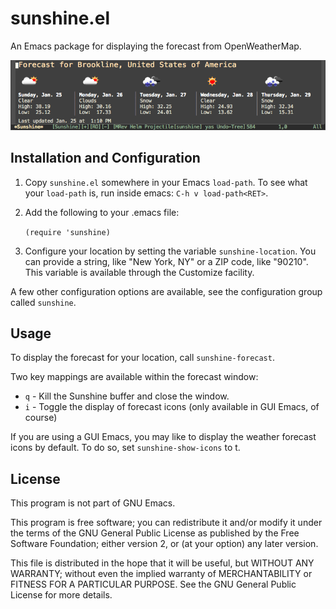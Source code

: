 # sunshine.el

An Emacs package for displaying the forecast from OpenWeatherMap.

![Screenshot](images/sunshine-screenshot.png?raw=true "Sunshine Screenshot")

## Installation and Configuration

1. Copy `sunshine.el` somewhere in your Emacs `load-path`.  To see what your
   `load-path` is, run inside emacs: `C-h v load-path<RET>`.

2. Add the following to your .emacs file:

   `(require 'sunshine)`

3. Configure your location by setting the variable `sunshine-location`.  You can
   provide a string, like "New York, NY" or a ZIP code, like "90210".  This
   variable is available through the Customize facility.

A few other configuration options are available, see the configuration group
called `sunshine`.

## Usage

To display the forecast for your location, call `sunshine-forecast`.

Two key mappings are available within the forecast window:

* `q` - Kill the Sunshine buffer and close the window.
* `i` - Toggle the display of forecast icons (only available in GUI Emacs, of
        course)

If you are using a GUI Emacs, you may like to display the weather forecast icons
by default. To do so, set `sunshine-show-icons` to t.

## License

This program is not part of GNU Emacs.

This program is free software; you can redistribute it and/or modify it under
the terms of the GNU General Public License as published by the Free Software
Foundation; either version 2, or (at your option) any later version.

This file is distributed in the hope that it will be useful, but WITHOUT ANY
WARRANTY; without even the implied warranty of MERCHANTABILITY or FITNESS FOR A
PARTICULAR PURPOSE.  See the GNU General Public License for more details.
